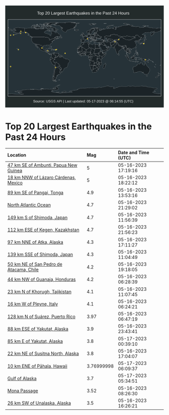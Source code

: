 ![Map](./map.png)

# Top 20 Largest Earthquakes in the Past 24 Hours

| Location | Mag | Date and Time (UTC) |
|:---|:---|:---|
| [47 km SE of Ambunti, Papua New Guinea](https://earthquake.usgs.gov/earthquakes/eventpage/us6000kcbz) | 5 | 05-16-2023 17:19:16 |
| [18 km NNW of Lázaro Cárdenas, Mexico](https://earthquake.usgs.gov/earthquakes/eventpage/us6000kccg) | 5 | 05-16-2023 18:22:12 |
| [89 km SE of Pangai, Tonga](https://earthquake.usgs.gov/earthquakes/eventpage/us6000kca2) | 4.9 | 05-16-2023 13:53:16 |
| [North Atlantic Ocean](https://earthquake.usgs.gov/earthquakes/eventpage/us6000kce9) | 4.7 | 05-16-2023 21:29:02 |
| [149 km S of Shimoda, Japan](https://earthquake.usgs.gov/earthquakes/eventpage/us6000kc9j) | 4.7 | 05-16-2023 11:56:39 |
| [112 km ESE of Kegen, Kazakhstan](https://earthquake.usgs.gov/earthquakes/eventpage/us6000kcee) | 4.7 | 05-16-2023 21:56:23 |
| [97 km NNE of Atka, Alaska](https://earthquake.usgs.gov/earthquakes/eventpage/us6000kcbw) | 4.3 | 05-16-2023 17:11:27 |
| [139 km SSE of Shimoda, Japan](https://earthquake.usgs.gov/earthquakes/eventpage/us6000kc9a) | 4.3 | 05-16-2023 11:04:49 |
| [50 km NE of San Pedro de Atacama, Chile](https://earthquake.usgs.gov/earthquakes/eventpage/us6000kcd9) | 4.2 | 05-16-2023 19:18:05 |
| [44 km NW of Guanaja, Honduras](https://earthquake.usgs.gov/earthquakes/eventpage/us6000kc89) | 4.2 | 05-16-2023 06:28:39 |
| [23 km N of Khorugh, Tajikistan](https://earthquake.usgs.gov/earthquakes/eventpage/us6000kc99) | 4.1 | 05-16-2023 11:07:45 |
| [16 km W of Pleyne, Italy](https://earthquake.usgs.gov/earthquakes/eventpage/us6000kc87) | 4.1 | 05-16-2023 06:24:21 |
| [128 km N of Suárez, Puerto Rico](https://earthquake.usgs.gov/earthquakes/eventpage/pr2023136001) | 3.97 | 05-16-2023 06:47:19 |
| [88 km ESE of Yakutat, Alaska](https://earthquake.usgs.gov/earthquakes/eventpage/ak02369b1h2z) | 3.9 | 05-16-2023 23:43:41 |
| [85 km E of Yakutat, Alaska](https://earthquake.usgs.gov/earthquakes/eventpage/ak0236akuxeh) | 3.8 | 05-17-2023 00:39:10 |
| [22 km NE of Susitna North, Alaska](https://earthquake.usgs.gov/earthquakes/eventpage/ak0236978fur) | 3.8 | 05-16-2023 17:04:07 |
| [10 km ENE of Pāhala, Hawaii](https://earthquake.usgs.gov/earthquakes/eventpage/hv73405822) | 3.76999998 | 05-17-2023 06:09:37 |
| [Gulf of Alaska](https://earthquake.usgs.gov/earthquakes/eventpage/ak0236ant441) | 3.7 | 05-17-2023 05:34:51 |
| [Mona Passage](https://earthquake.usgs.gov/earthquakes/eventpage/pr2023136002) | 3.52 | 05-16-2023 08:26:30 |
| [26 km SW of Unalaska, Alaska](https://earthquake.usgs.gov/earthquakes/eventpage/us6000kcbu) | 3.5 | 05-16-2023 16:26:21 |
